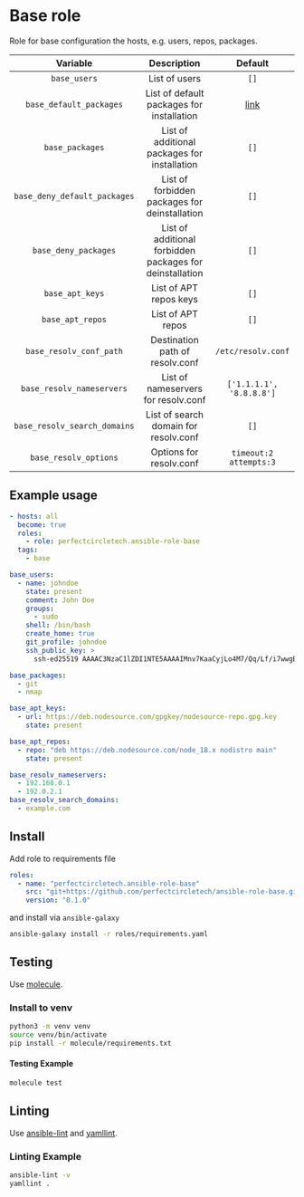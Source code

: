 # Base role

Role for base configuration the hosts, e.g. users, repos, packages.

| Variable                     | Description                                              | Default                       |
|:----------------------------:|:--------------------------------------------------------:|:-----------------------------:|
| `base_users`                 | List of users                                            | `[]`                          |
| `base_default_packages`      | List of default packages for installation                | [link](defaults/main.yaml#L3) |
| `base_packages`              | List of additional packages for installation             | `[]`                          |
| `base_deny_default_packages` | List of forbidden packages for deinstallation            | `[]`                          |
| `base_deny_packages`         | List of additional forbidden packages for deinstallation | `[]`                          |
| `base_apt_keys`              | List of APT repos keys                                   | `[]`                          |
| `base_apt_repos`             | List of APT repos                                        | `[]`                          |
| `base_resolv_conf_path`      | Destination path of resolv.conf                          | `/etc/resolv.conf`            |
| `base_resolv_nameservers`    | List of nameservers for resolv.conf                      | `['1.1.1.1', '8.8.8.8']`      |
| `base_resolv_search_domains` | List of search domain for resolv.conf                    | `[]`                          |
| `base_resolv_options`        | Options for resolv.conf                                  | `timeout:2 attempts:3`        |

## Example usage

```yaml
- hosts: all
  become: true
  roles:
    - role: perfectcircletech.ansible-role-base
  tags:
    - base
```

```yaml
base_users:
  - name: johndoe
    state: present
    comment: John Doe
    groups:
      - sudo
    shell: /bin/bash
    create_home: true
    git_profile: johndoe
    ssh_public_key: >
      ssh-ed25519 AAAAC3NzaC1lZDI1NTE5AAAAIMnv7KaaCyjLo4M7/Qq/Lf/i7wwgBnCFArnmytFFGmmmg
```

```yaml
base_packages:
  - git
  - nmap
```

```yaml
base_apt_keys:
  - url: https://deb.nodesource.com/gpgkey/nodesource-repo.gpg.key
    state: present
```

```yaml
base_apt_repos:
  - repo: "deb https://deb.nodesource.com/node_18.x nodistro main"
    state: present
```

```yaml
base_resolv_nameservers:
  - 192.168.0.1
  - 192.0.2.1
base_resolv_search_domains:
  - example.com
```

## Install

Add role to requirements file

```yaml
roles:
  - name: "perfectcircletech.ansible-role-base"
    src: "git+https://github.com/perfectcircletech/ansible-role-base.git"
    version: "0.1.0"
```

and install via `ansible-galaxy`

```bash
ansible-galaxy install -r roles/requirements.yaml
```

## Testing

Use [molecule](https://ansible.readthedocs.io/projects/molecule/).

### Install to venv

```bash
python3 -m venv venv
source venv/bin/activate
pip install -r molecule/requirements.txt
```

#### Testing Example

```bash
molecule test
```

## Linting

Use [ansible-lint](https://ansible.readthedocs.io/projects/lint/) and [yamllint](https://yamllint.readthedocs.io/en/stable/).

### Linting Example

```bash
ansible-lint -v
yamllint .
```
